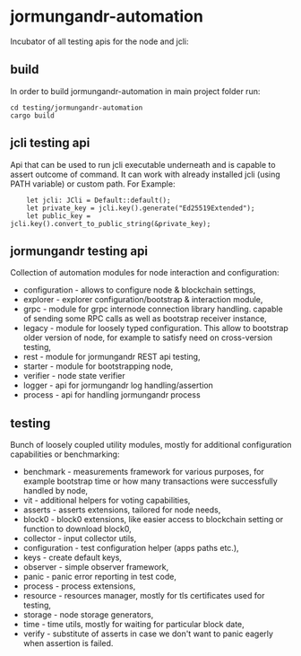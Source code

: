 # jormungandr-automation

Incubator of all testing apis for the node and jcli:

## build

In order to build jormungandr-automation in main project folder run:
```
cd testing/jormungandr-automation
cargo build
```

## jcli testing api

Api that can be used to run jcli executable underneath and is capable to assert outcome of command. It can work with already installed jcli (using PATH variable) or custom path. For Example:

```
    let jcli: JCli = Default::default();
    let private_key = jcli.key().generate("Ed25519Extended");
    let public_key = jcli.key().convert_to_public_string(&private_key);
```

## jormungandr testing api

Collection of automation modules for node interaction and configuration:

* configuration - allows to configure node & blockchain settings,
* explorer - explorer configuration/bootstrap & interaction module,
* grpc - module for grpc internode connection library handling. capable of sending some RPC calls as well as bootstrap receiver instance,
* legacy - module for loosely typed configuration. This allow to bootstrap older version of node, for example to satisfy need on cross-version testing,
* rest - module for jormungandr REST api testing,
* starter - module for bootstrapping node,
* verifier - node state verifier
* logger - api for jormungandr log handling/assertion
* process - api for handling jormungandr process

## testing

Bunch of loosely coupled utility modules, mostly for additional configuration capabilities or benchmarking:

* benchmark - measurements framework for various purposes, for example bootstrap time or how many transactions were successfully handled by node,
* vit - additional helpers for voting capabilities,
* asserts - asserts extensions, tailored for node needs,
* block0 - block0 extensions, like easier access to blockchain setting or function to download block0,
* collector - input collector utils,
* configuration - test configuration helper (apps paths etc.),
* keys - create default keys,
* observer - simple observer framework,
* panic - panic error reporting in test code,
* process - process extensions,
* resource - resources manager, mostly for tls certificates used for testing,
* storage - node storage generators,
* time - time utils, mostly for waiting for particular block date,
* verify - substitute of asserts in case we don't want to panic eagerly when assertion is failed.
